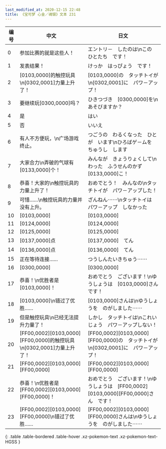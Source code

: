 ```yaml
---
last_modified_at: 2020-12-15 22:48
title: 《宝可梦 心金／魂银》文本 231
---
```

| 编号 | 中文 | 日文 |
| ---- | ---- | ---- |
| 0 | 参加比赛的就是这些人！ | エントリ－　したのは\nこの　ひとたち　です！ |
| 1 | 发表结果！ | けっか　はっぴょう　です！ |
| 2 | [0103,0000]的触控玩具\n[0302,0001]力量上升了！ | [0103,0000]の　タッチトイが\n[0302,0001]に　パワ－アップ！ |
| 3 | 要继续玩[0300,0000]吗？ | ひきつづき　[0300,0000]を\nあそびますか？ |
| 4 | 是 | はい |
| 5 | 否 | いいえ |
| 6 | 有人不方便玩，\n广场游戏终止。 | つごうの　わるくなった　ひとが　います\nひろばゲ－ムを　ちゅうし　します |
| 7 | 大家合力\n弄破的气球有[0133,0000]个！ | みんなが　きょうりょくして\nわった　ふうせんのかず　[0133,0000]こ！ |
| 8 | 恭喜！大家的\n触控玩具的力量上升了！ | おめでとう！　みんなの\nタッチトイが　パワ－アップした！ |
| 9 | 可惜……\n触控玩具的力量并没有上升。 | ざんねん⋯⋯\nタッチトイは　パワ－アップ　しなかった |
| 10 | [0103,0000] | [0103,0000] |
| 11 | [0124,0000] | [0124,0000] |
| 12 | [0125,0000] | [0125,0000] |
| 13 | [0137,0000]点 | [0137,0000]　てん |
| 14 | [0136,0000]点 | [0136,0000]　てん |
| 15 | 正在等待连接…… | つうしんたいきちゅう⋯⋯ |
| 16 | [0300,0000] | [0300,0000] |
| 17 | 恭喜！\n优胜者是[0103,0000]！ | おめでとう　ございます！\nゆうしょうは　[0103,0000]さん　です！ |
| 18 | [0103,0000]\n错过了优胜…… | [0103,0000]さんは\nゆうしょうを　のがしました⋯⋯ |
| 19 | 但是触控玩具\n已经无法提升力量了！ | しかし　タッチトイは\nこれいじょう　パワ－アップしない！ |
| 20 | [FF00,0002][0103,0000][FF00,0000]的触控玩具\n[0302,0001]力量上升了！ | [FF00,0002][0103,0000][FF00,0000]の　タッチトイが\n[0302,0001]に　パワ－アップ！ |
| 21 | [FF00,0002][0103,0000][FF00,0000] | [FF00,0002][0103,0000][FF00,0000] |
| 22 | 恭喜！\n优胜者是[FF00,0002][0103,0000][FF00,0000]！ | おめでとう　ございます！\nゆうしょうは　[FF00,0002][0103,0000][FF00,0000]さん　です！ |
| 23 | [FF00,0002][0103,0000][FF00,0000]\n错过了优胜…… | [FF00,0002][0103,0000][FF00,0000]さんは\nゆうしょうを　のがしました⋯⋯ |
{: .table .table-bordered .table-hover .xz-pokemon-text .xz-pokemon-text-HGSS }